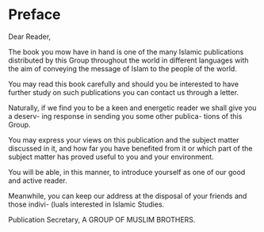Preface
=======

Dear Reader,

The book you mow have in hand is one of the many Islamic publications
distributed by this Group throughout the world in different languages
with the aim of conveying the message of Islam to the people of the
world.

You may read this book carefully and should you be interested to have
further study on such publications you can contact us through a
letter.

Naturally, if we find you to be a keen and energetic reader we shall
give you a deserv- ing response in sending you some other publica- tions
of this Group.

You may express your views on this publication and the subject matter
discussed in it, and how far you have benefited from it or which part of
the subject matter has proved useful to you and your environment.

You will be able, in this manner, to introduce yourself as one of our
good and active reader.

Meanwhile, you can keep our address at the disposal of your friends and
those indivi- (luals interested in Islamic Studies.


Publication Secretary,
A GROUP OF MUSLIM BROTHERS.


